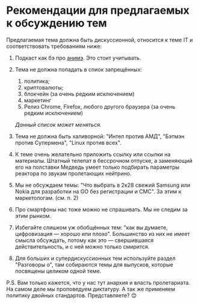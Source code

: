 #  Рекомендации для предлагаемых к обсуждению тем

Предлагаемая тема должна быть дискуссионной, относится к теме IT и соответствовать требованиям ниже:

1. Подкаст как бэ про [анимэ](https://bash.im/quote/42). Это стоит учитывать.

1. Тема не должна попадать в спиок запрещённых:
    1. политика;
    1. криптовалюты;
    1. блокчейн (за очень редким исключением)
    1. маркетинг
    1. Релиз Chrome, Firefox, любого другого браузера (за очень редким исключением)
  
    *Данный список может меняться.*

1. Тема не должна быть халиворной: "Интел против АМД", "Бэтмэн против Супермена", "Linux против всех".

1. К теме очень желательно приложить ссылку или ссылки на материалы. Штатный телепат в бессрочном отпуске, а заменяющий его на полставки Медведь умеет только подбирать параметры реактора по звукам пролетающих нейтрино.

1. Мы не обсуждаем темы: "Что выбрать в 2к28 свежий Samsung или Nokia для разработки на GO без регистрации и СМС". За этим к маркетологам. (см. п. 2)

1. Про смартфоны нас тоже можно не спрашивать. Мы не следим за этим рынком. 

1. Избегайте слишком уж обобщённых тем: "как вы думаете, цифровизация — хорошо или плохо". Большинство из них не имеет смысла обсуждать, потому как это —  свершившаяся действительность, и с ней можно только смирится.

1. Для больших и супердискуссионных тем используйте раздел "Разговоры о", там собираются темы для выпусков, которые посвящены целиком одной теме.

P.S.
Вам только кажется, что у нас тут анархия и власть пролетариата. На самом деле мы проповедуем диктатуру. А так же применяем политику  двойных стандартов. Представляете? 😊
